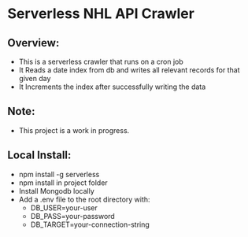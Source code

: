 # Serverless NHL API Crawler

## Overview:

- This is a serverless crawler that runs on a cron job
- It Reads a date index from db and writes all relevant records for that given day
- It Increments the index after successfully writing the data

## Note:

- This project is a work in progress.

## Local Install:

- npm install -g serverless
- npm install in project folder
- Install Mongodb locally
- Add a .env file to the root directory with:
  - DB_USER=your-user
  - DB_PASS=your-password
  - DB_TARGET=your-connection-string
